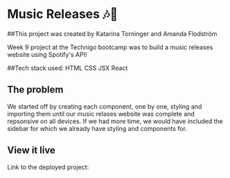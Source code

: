 # Music Releases 🎶🎹

##This project was created by Katarina Torninger and Amanda Flodström

Week 9 project at the Technigo bootcamp was to build a music releases website using Spotify's API!

##Tech stack used:
HTML
CSS
JSX
React

## The problem

We started off by creating each component, one by one, styling and importing them until our music relases website was complete and repsonsive on all devices. If we had more time, we would have included the sidebar for which we already have styling and components for.

## View it live

Link to the deployed project:
